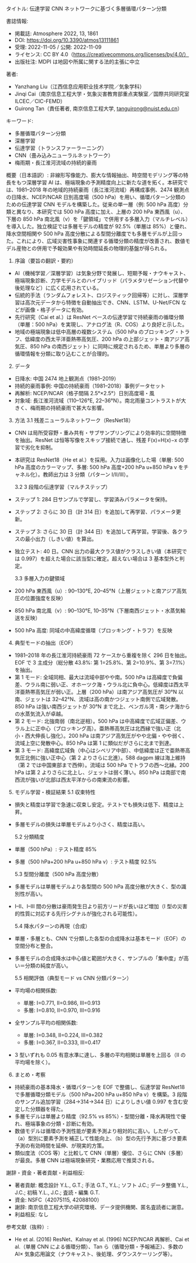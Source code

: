 タイトル: 伝達学習 CNN ネットワークに基づく多層循環パターン分類

書誌情報:

- 掲載誌: Atmosphere 2022, 13, 1861
- DOI: https://doi.org/10.3390/atmos13111861
- 受理: 2022-11-05 / 公開: 2022-11-09
- ライセンス: CC BY 4.0（https://creativecommons.org/licenses/by/4.0/）
- 出版社注: MDPI は地図や所属に関する法的主張に中立

著者:

- Yanzhang Liu（江西信息应用职业技术学院／気象学科）
- Jinqi Cai（南京信息工程大学・気象災害教育部重点実験室／国際共同研究室 ILCEC／CIC-FEMD）
- Guirong Tan（責任著者, 南京信息工程大学, tanguirong@nuist.edu.cn）

キーワード:

- 多層循環パターン分類
- 深層学習
- 伝達学習（トランスファーラーニング）
- CNN（畳み込みニューラルネットワーク）
- 梅雨期・長江淮河流域の持続的豪雨

概要（日本語訳）:
非線形写像能力、膨大な情報抽出、時空間モデリング等の特長をもつ深層学習 AI は、極端現象の予測精度向上に新たな道を拓く。本研究では、1981–2018 年の地域的持続豪雨（長江淮河流域）再構成事例、2474 観測点の日降水、NCEP/NCAR 日別高度場（500 hPa）を用い、循環パターン分類のための伝達学習 CNN モデルを構築した。従来の単一層（例: 500 hPa 高度）分類と異なり、本研究では 500 hPa 高度に加え、上層の 200 hPa 東西風（u）、下層の 850 hPa 南北風（v）を「鍵領域」で併用する多層入力（マルチレベル）を導入した。独立検証では多層モデルの精度が 92.5%（単層は 85%）と優れ、降水空間相関や 500 hPa 高度分散による型間分離度でも多層モデルが上回った。これにより、広域災害性事象に関連する循環分類の精度が改善され、数値モデル産物との併用で予報効果や有効時間延長の物理的基盤が得られる。

1. 序論（要旨の翻訳・要約）

- AI（機械学習／深層学習）は気象分野で発展し、短期予報・ナウキャスト、極端現象診断、力学モデルとのハイブリッド（パラメタリゼーション代替や後処理など）に広く応用されている。
- 伝統的手法（ランダムフォレスト、ロジスティック回帰等）に対し、深層学習は高次元データから特徴を自動抽出でき、CNN、LSTM、U-Net/FCN などが画像・格子データに有効。
- 先行研究（Cai et al.）は ResNet ベースの伝達学習で持続豪雨の循環分類（単層：500 hPa）を実現し、アナログ法（R、COS）より良好と示した。
- 地域の極端現象は低中高層の複数システム（500 hPa のブロッキング・トラフ、低緯度の西太平洋亜熱帯高気圧、200 hPa の上部ジェット・南アジア高気圧、850 hPa の南西ジェット）に同時に規定されるため、単層より多層の循環情報を分類に取り込むことが合理的。

2. データ

- 日降水: 中国 2474 地上観測点（1981–2019）
- 持続的豪雨事例: 中国の持続豪雨（1981–2018）事例データセット
- 再解析: NCEP/NCAR（格子間隔 2.5°×2.5°）日別高度場・風
- 対象域: 長江淮河流域（110–126°E, 22–36°N）。南北雨量コントラストが大きく、梅雨期の持続豪雨で甚大な影響。

3. 方法
   3.1 残差ニューラルネットワーク（ResNet18）

- CNN は局所受容野・重み共有・サブサンプリングにより効率的に空間特徴を抽出。ResNet は恒等写像をスキップ接続で通し、残差 F(x)=H(x)−x の学習で劣化を抑制。
- 本研究は ResNet18（He et al.）を採用。入力は画像化した場（単層: 500 hPa 高度のカラーマップ、多層: 500 hPa 高度+200 hPa u+850 hPa v をチャネル化）。教師出力は 3 分類（パターン I/II/III）。

  3.2 3 段階の伝達学習（マルチステップ）

- ステップ 1: 284 日サンプルで学習し、学習済みパラメータを保持。
- ステップ 2: さらに 30 日（計 314 日）を追加して再学習、パラメータ更新。
- ステップ 3: さらに 30 日（計 344 日）を追加して再学習。学習後、各クラスの最小出力（しきい値）を算出。
- 独立テスト: 40 日。CNN 出力の最大クラス値がクラスしきい値（本研究では 0.997）を超えた場合に該当型に確定。超えない場合は 3 基本型外と判定。

  3.3 多層入力の鍵領域

- 200 hPa 東西風（u）: 90–130°E, 20–45°N（上層ジェットと南アジア高気圧の位置強度を反映）
- 850 hPa 南北風（v）: 90–130°E, 10–35°N（下層南西ジェット・水蒸気輸送を反映）
- 500 hPa 高度: 同域の中高緯度循環（ブロッキング・トラフ）を反映

4. 典型モードの抽出（EOF）

- 1981–2018 年の長江淮河持続豪雨 72 ケースから重複を除く 296 日を抽出。EOF で 3 主成分（総分散 43.8%: 第 1=25.8%、第 2=10.9%、第 3=7.1%）を抽出。
- 第 1 モード: 全域同相、最大は流域中部やや南。500 hPa は高緯度で負偏差、ウラル南に弱い正、オホーツク海・ウラル北に負中心。低緯度は西太平洋亜熱帯高気圧が弱い正。上層（200 hPa）は南アジア高気圧が 30°N 以南、ジェットは 32–42°N、流域は高の南かつジェット南側で広域発散。850 hPa は強い南西ジェットが 30°N まで北上、ベンガル湾・南シナ海からの水蒸気流入が卓越。
- 第 2 モード: 北強南弱（南北逆相）。500 hPa は中高緯度で広域正偏差、ウラル上に正中心（ブロッキング高）。亜熱帯高気圧は北西縁で強い正（北小・西大伸長し強化）。200 hPa は南アジア高気圧がやや北偏・やや弱く、流域上空に発散中心。850 hPa は第 1 に類似だがさらに北まで到達。
- 第 3 モード: 高緯度広域負（中心はシベリア中部）、中低緯度は正で亜熱帯高気圧北側に強い正中心（第 2 よりさらに北進）。588 dagpm 線は海上維持（第 2 では中国東部まで西伸）。流域は 500 hPa でトラフの西〜北縁。200 hPa は第 2 よりさらに北上し、ジェットは弱く薄い。850 hPa は南部で南西流が強いが北部は西太平洋からの南東流の影響。

5. モデル学習・検証結果
   5.1 収束特性

- 損失と精度は学習で急速に収束し安定。テストでも損失は低下、精度は上昇。
- 多層モデルの損失は単層モデルより小さく、精度は高い。

  5.2 分類精度

- 単層（500 hPa）: テスト精度 85%
- 多層（500 hPa+200 hPa u+850 hPa v）: テスト精度 92.5%

  5.3 型間分離度（500 hPa 高度分散）

- 多層モデルは単層モデルより各型間の 500 hPa 高度分散が大きく、型の識別性が高い。
- I–II、I–III 間の分散は豪雨発生日より前方リードが長いほど増加（I 型の災害的性質に対応する先行シグナルが強化される可能性）。

  5.4 降水パターンの再現（合成）

- 単層・多層とも、CNN で分類した各型の合成降水は基本モード（EOF）の空間分布と整合。
- 多層モデルの合成降水は中心値と範囲が大きく、サンプルの「集中度」が高い＝分類の純度が高い。

  5.5 相関評価（典型モード vs CNN 分類パターン）

- 平均場の相関係数:
  - 単層: I=0.771, II=0.986, III=0.913
  - 多層: I=0.810, II=0.970, III=0.916
- 全サンプル平均の相関係数:
  - 単層: I=0.348, II=0.224, III=0.382
  - 多層: I=0.367, II=0.333, III=0.417
- 3 型いずれも 0.05 有意水準に達し、多層の平均相関は単層を上回る（II の平均場を除く）。

6. まとめ・考察

- 持続豪雨の基本降水・循環パターンを EOF で整備し、伝達学習 ResNet18 で多層循環分類モデル（500 hPa+200 hPa u+850 hPa v）を構築。3 段階のサンプル追加学習（284→314→344 日）によりしきい値 0.997 を含む安定した分類器を得た。
- 多層モデルは単層より精度（92.5% vs 85%）・型間分離・降水再現性で優れ、極端事象の分類・診断に有効。
- 数値モデルは循環の予測性能が要素予測より相対的に高い。したがって、（a）型別に要素予測を補正して性能向上、（b）型の先行予測に基づき要素予測の有効時間を延伸、が現実的方策。
- 類似度法（COS 等）と比較して CNN（単層）優位、さらに CNN（多層）が最良。多層 CNN は極端現象研究・業務応用で推奨される。

謝辞・資金・著者貢献・利益相反:

- 著者貢献: 概念設計 Y.L., G.T.; 手法 G.T., Y.L.; ソフト J.C.; データ整備 Y.L., J.C.; 初稿 Y.L., J.C.; 査読・編集 G.T.
- 資金: NSFC（42075115, 42088100）
- 謝辞: 南京信息工程大学の研究環境、データ提供機関、匿名査読者に謝意。
- 利益相反: なし

参考文献（抜粋）:

- He et al. (2016) ResNet、Kalnay et al. (1996) NCEP/NCAR 再解析、Cai et al.（単層 CNN による循環分類）、Tan ら（循環分類・予報補正）、多数の AI× 気象応用論文（ナウキャスト、後処理、ダウンスケーリング等）。

